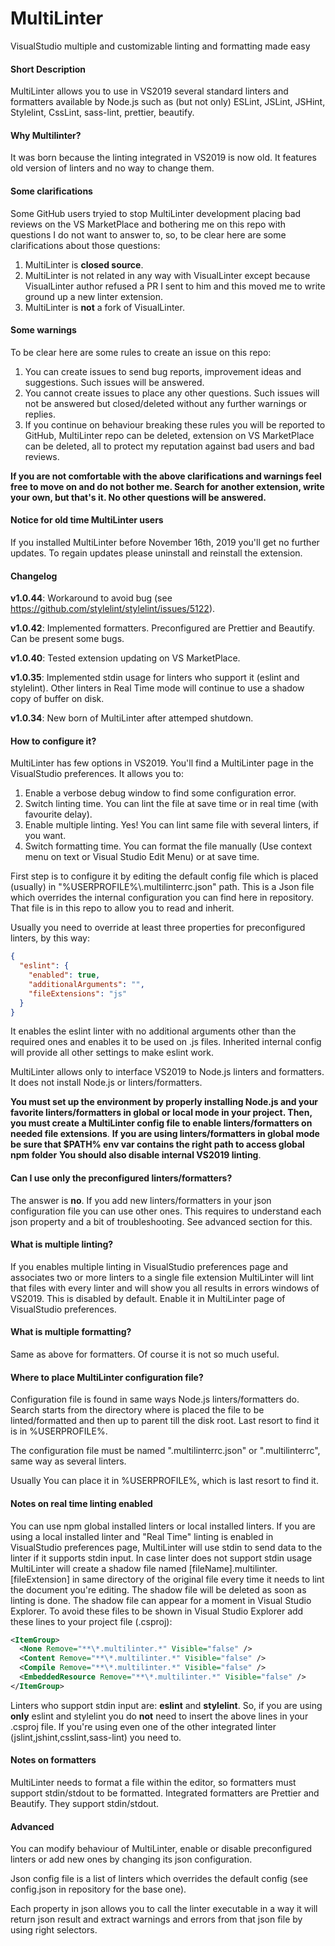 # MultiLinter
VisualStudio multiple and customizable linting and formatting made easy

#### Short Description
MultiLinter allows you to use in VS2019 several standard linters and formatters available by Node.js such as (but not only) ESLint, JSLint, JSHint, Stylelint, CssLint, sass-lint, prettier, beautify.

#### Why Multilinter?
It was born because the linting integrated in VS2019 is now old. It features old version of linters and no way to change them.

#### Some clarifications

Some GitHub users tryied to stop MultiLinter development placing bad reviews on the VS MarketPlace and bothering me on this repo with questions I do not want to answer to, so, to be clear here are some clarifications about those questions:

1. MultiLinter is **closed source**.
2. MultiLinter is not related in any way with VisualLinter except because VisualLinter author refused a PR I sent to him and this moved me to write ground up a new linter extension.
3. MultiLinter is **not** a fork of VisualLinter.

#### Some warnings

To be clear here are some rules to create an issue on this repo:

1. You can create issues to send bug reports, improvement ideas and suggestions. Such issues will be answered.
2. You cannot create issues to place any other questions. Such issues will not be answered but closed/deleted without any further warnings or replies.
3. If you continue on behaviour breaking these rules you will be reported to GitHub, MultiLinter repo can be deleted, extension on VS MarketPlace can be deleted, all to protect my reputation against bad users and bad reviews.

**If you are not comfortable with the above clarifications and warnings feel free to move on and do not bother me. Search for another extension, write your own, but that's it. No other questions will be answered.**

#### Notice for old time MultiLinter users
If you installed MultiLinter before November 16th, 2019 you'll get no further updates. To regain updates please uninstall and reinstall the extension.

#### Changelog

**v1.0.44**: Workaround to avoid bug (see https://github.com/stylelint/stylelint/issues/5122).

**v1.0.42**: Implemented formatters. Preconfigured are Prettier and Beautify. Can be present some bugs.

**v1.0.40**: Tested extension updating on VS MarketPlace.

**v1.0.35**: Implemented stdin usage for linters who support it (eslint and stylelint). Other linters in Real Time mode will continue to use a shadow copy of buffer on disk.

**v1.0.34**: New born of MultiLinter after attemped shutdown.

#### How to configure it?
MultiLinter has few options in VS2019. You'll find a MultiLinter page in the VisualStudio preferences. It allows you to:

1. Enable a verbose debug window to find some configuration error.
2. Switch linting time. You can lint the file at save time or in real time (with favourite delay).
3. Enable multiple linting. Yes! You can lint same file with several linters, if you want.
4. Switch formatting time. You can format the file manually (Use context menu on text or Visual Studio Edit Menu) or at save time.

First step is to configure it by editing the default config file which is placed (usually) in "%USERPROFILE%\\.multilinterrc.json" path. This is a Json file which overrides the internal configuration you can find here in repository. That file is in this repo to allow you to read and inherit.

Usually you need to override at least three properties for preconfigured linters, by this way:

```json
{
  "eslint": {
    "enabled": true,
    "additionalArguments": "",
    "fileExtensions": "js"
  }
}
```

It enables the eslint linter with no additional arguments other than the required ones and enables it to be used on .js files. Inherited internal config will provide all other settings to make eslint work.

MultiLinter allows only to interface VS2019 to Node.js linters and formatters. It does not install Node.js or linters/formatters.

**You must set up the environment by properly installing Node.js and your favorite linters/formatters in global or local mode in your project. Then, you must create a MultiLinter config file to enable linters/formatters on needed file extensions**.
**If you are using linters/formatters in global mode be sure that $PATH% env var contains the right path to access global npm folder**
**You should also disable internal VS2019 linting**.

#### Can I use only the preconfigured linters/formatters?
The answer is **no**. If you add new linters/formatters in your json configuration file you can use other ones. This requires to understand each json property and a bit of troubleshooting. See advanced section for this.

#### What is multiple linting?
If you enables multiple linting in VisualStudio preferences page and associates two or more linters to a single file extension MultiLinter will lint that files with every linter and will show you all results in errors windows of VS2019. This is disabled by default. Enable it in MultiLinter page of VisualStudio preferences.

#### What is multiple formatting?
Same as above for formatters. Of course it is not so much useful.

#### Where to place MultiLinter configuration file?
Configuration file is found in same ways Node.js linters/formatters do. Search starts from the directory where is placed the file to be linted/formatted and then up to parent till the disk root. Last resort to find it is in %USERPROFILE%.

The configuration file must be named ".multilinterrc.json" or ".multilinterrc", same way as several linters.

Usually You can place it in %USERPROFILE%, which is last resort to find it.

#### Notes on real time linting enabled
You can use npm global installed linters or local installed linters. If you are using a local installed linter and "Real Time" linting is enabled in VisualStudio preferences page, MultiLinter will use stdin to send data to the linter if it supports stdin input. In case linter does not support stdin usage MultiLinter will create a shadow file named [fileName].multilinter.[fileExtension] in same directory of the original file every time it needs to lint the document you're editing. The shadow file will be deleted as soon as linting is done. The shadow file can appear for a moment in Visual Studio Explorer. To avoid these files to be shown in Visual Studio Explorer add these lines to your project file (.csproj):

```xml
<ItemGroup>
  <None Remove="**\*.multilinter.*" Visible="false" />
  <Content Remove="**\*.multilinter.*" Visible="false" />
  <Compile Remove="**\*.multilinter.*" Visible="false" />
  <EmbeddedResource Remove="**\*.multilinter.*" Visible="false" />
</ItemGroup>
```

Linters who support stdin input are: **eslint** and **stylelint**. So, if you are using **only** eslint and stylelint you do **not** need to insert the above lines in your .csproj file. If you're using even one of the other integrated linter (jslint,jshint,csslint,sass-lint) you need to.

#### Notes on formatters

MultiLinter needs to format a file within the editor, so formatters must support stdin/stdout to be formatted. Integrated formatters are Prettier and Beautify. They support stdin/stdout.

#### Advanced
You can modify behaviour of MultiLinter, enable or disable preconfigured linters or add new ones by changing its json configuration.

Json config file is a list of linters which overrides the default config (see config.json in repository for the base one).

Each property in json allows you to call the linter executable in a way it will return json result and extract warnings and errors from that json file by using right selectors.
